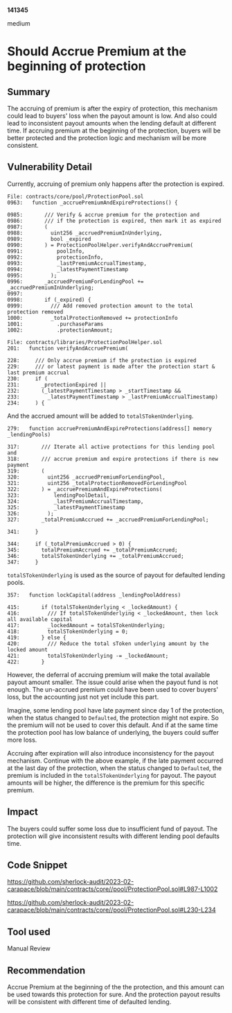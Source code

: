 __141345__

medium

# Should Accrue Premium at the beginning of protection

## Summary

The accruing of premium is after the expiry of protection, this mechanism could lead to buyers' loss when the payout amount is low. And also could lead to inconsistent payout amounts when the lending default at different time. If accruing premium at the beginning of the protection, buyers will be better protected and the protection logic and mechanism will be more consistent.


## Vulnerability Detail

Currently, accruing of premium only happens after the protection is expired.

```solidity
File: contracts/core/pool/ProtectionPool.sol
0963:   function _accruePremiumAndExpireProtections() {

0985:       /// Verify & accrue premium for the protection and
0986:       /// if the protection is expired, then mark it as expired
0987:       (
0988:         uint256 _accruedPremiumInUnderlying,
0989:         bool _expired
0990:       ) = ProtectionPoolHelper.verifyAndAccruePremium(
0991:           poolInfo,
0992:           protectionInfo,
0993:           _lastPremiumAccrualTimestamp,
0994:           _latestPaymentTimestamp
0995:         );
0996:       _accruedPremiumForLendingPool += _accruedPremiumInUnderlying;
0997: 
0998:       if (_expired) {
0999:         /// Add removed protection amount to the total protection removed
1000:         _totalProtectionRemoved += protectionInfo
1001:           .purchaseParams
1002:           .protectionAmount;

File: contracts/libraries/ProtectionPoolHelper.sol
201:   function verifyAndAccruePremium(

228:     /// Only accrue premium if the protection is expired
229:     /// or latest payment is made after the protection start & last premium accrual
230:     if (
231:       _protectionExpired ||
232:       (_latestPaymentTimestamp > _startTimestamp &&
233:         _latestPaymentTimestamp > _lastPremiumAccrualTimestamp)
234:     ) {
```

And the accrued amount will be added to `totalSTokenUnderlying`.

```solidity
279:   function accruePremiumAndExpireProtections(address[] memory _lendingPools)

317:       /// Iterate all active protections for this lending pool and
318:       /// accrue premium and expire protections if there is new payment
319:       (
320:         uint256 _accruedPremiumForLendingPool,
321:         uint256 _totalProtectionRemovedForLendingPool
322:       ) = _accruePremiumAndExpireProtections(
323:           lendingPoolDetail,
324:           _lastPremiumAccrualTimestamp,
325:           _latestPaymentTimestamp
326:         );
327:       _totalPremiumAccrued += _accruedPremiumForLendingPool;

341:     }

344:     if (_totalPremiumAccrued > 0) {
345:       totalPremiumAccrued += _totalPremiumAccrued;
346:       totalSTokenUnderlying += _totalPremiumAccrued;
347:     }
```

`totalSTokenUnderlying` is used as the source of payout for defaulted lending pools.

```solidity
357:   function lockCapital(address _lendingPoolAddress)

415:       if (totalSTokenUnderlying < _lockedAmount) {
416:         /// If totalSTokenUnderlying < _lockedAmount, then lock all available capital
417:         _lockedAmount = totalSTokenUnderlying;
418:         totalSTokenUnderlying = 0;
419:       } else {
420:         /// Reduce the total sToken underlying amount by the locked amount
421:         totalSTokenUnderlying -= _lockedAmount;
422:       }
```

However, the deferral of accruing premium will make the total available payout amount smaller. The issue could arise when the payout fund is not enough. The un-accrued premium could have been used to cover buyers' loss, but the accounting just not yet include this part.

Imagine, some lending pool have late payment since day 1 of the protection, when the status changed to `Defaulted`, the protection might not expire. So the premium will not be used to cover this default. And if at the same time the protection pool has low balance of underlying, the buyers could suffer more loss.

Accruing after expiration will also introduce inconsistency for the payout mechanism. Continue with the above example, if the late payment occurred at the last day of the protection, when the status changed to `Defaulted`, the premium is included in the `totalSTokenUnderlying` for payout. The payout amounts will be higher, the difference is the premium for this specific premium.

## Impact

The buyers could suffer some loss due to insufficient fund of payout.
The protection will give inconsistent results with different lending pool defaults time.

## Code Snippet

https://github.com/sherlock-audit/2023-02-carapace/blob/main/contracts/core//pool/ProtectionPool.sol#L987-L1002

https://github.com/sherlock-audit/2023-02-carapace/blob/main/contracts/core//pool/ProtectionPool.sol#L230-L234

## Tool used

Manual Review

## Recommendation

Accrue Premium at the beginning of the the protection, and this amount can be used towards this protection for sure. And the protection payout results will be consistent with different time of defaulted lending.
